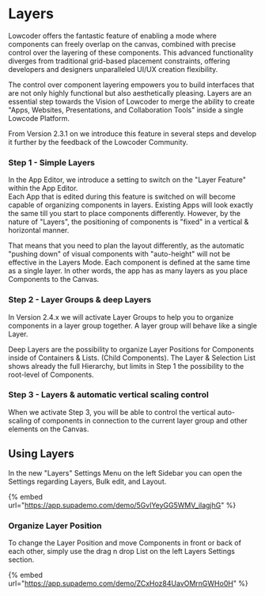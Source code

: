 # Layers

Lowcoder offers the fantastic feature of enabling a mode where components can freely overlap on the canvas, combined with precise control over the layering of these components. This advanced functionality diverges from traditional grid-based placement constraints, offering developers and designers unparalleled UI/UX creation flexibility.

The control over component layering empowers you to build interfaces that are not only highly functional but also aesthetically pleasing. Layers are an essential step towards the Vision of Lowcoder to merge the ability to create "Apps, Websites, Presentations, and Collaboration Tools" inside a single Lowcode Platform.

From Version 2.3.1 on we introduce this feature in several steps and develop it further by the feedback of the Lowcoder Community.

### Step 1 - Simple Layers

In the App Editor, we introduce a setting to switch on the "Layer Feature" within the App Editor.\
Each App that is edited during this feature is switched on will become capable of organizing components in layers. Existing Apps will look exactly the same till you start to place components differently. However, by the nature of "Layers", the positioning of components is "fixed" in a vertical & horizontal manner.&#x20;

That means that you need to plan the layout differently, as the automatic "pushing down" of visual components with "auto-height" will not be effective in the Layers Mode. Each component is defined at the same time as a single layer. In other words, the app has as many layers as you place Components to the Canvas.

### Step 2 - Layer Groups & deep Layers

In Version 2.4.x we will activate Layer Groups to help you to organize components in a layer group together. A layer group will behave like a single Layer.

Deep Layers are the possibility to organize Layer Positions for Components inside of Containers & Lists. (Child Components). The Layer & Selection List shows already the full Hierarchy, but limits in Step 1 the possibility to the root-level of Components.&#x20;

### Step 3 - Layers & automatic vertical scaling control

When we activate Step 3, you will be able to control the vertical auto-scaling of components in connection to the current layer group and other elements on the Canvas.

## Using Layers

In the new "Layers" Settings Menu on the left Sidebar you can open the Settings regarding Layers, Bulk edit, and Layout.

{% embed url="https://app.supademo.com/demo/5GvlYeyGG5WMV_ilagjhG" %}

### Organize Layer Position

To change the Layer Position and move Components in front or back of each other, simply use the drag n drop List on the left Layers Settings section.

{% embed url="https://app.supademo.com/demo/ZCxHoz84UavOMrnGWHo0H" %}
